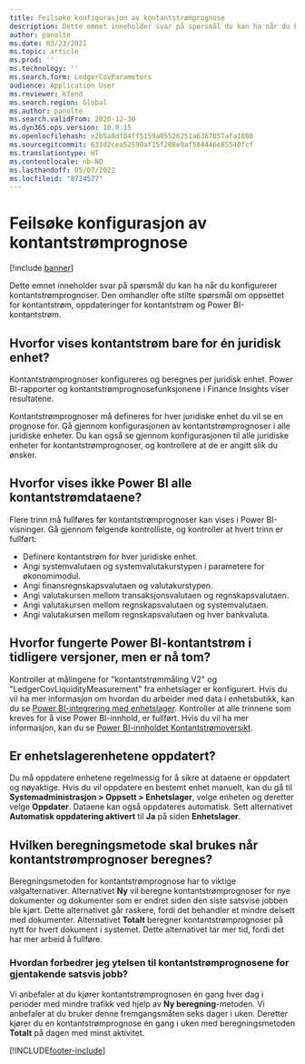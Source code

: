 ```yaml
---
title: Feilsøke konfigurasjon av kontantstrømprognose
description: Dette emnet inneholder svar på spørsmål du kan ha når du konfigurerer kontantstrømprognoser. Den omhandler ofte stilte spørsmål om oppsettet for kontantstrøm, oppdateringer for kontantstrøm og Power BI-kontantstrøm.
author: panolte
ms.date: 03/23/2021
ms.topic: article
ms.prod: ''
ms.technology: ''
ms.search.form: LedgerCovParameters
audience: Application User
ms.reviewer: kfend
ms.search.region: Global
ms.author: panolte
ms.search.validFrom: 2020-12-30
ms.dyn365.ops.version: 10.0.15
ms.openlocfilehash: e2b5a8df84ff5159a85526251a6367857afa1808
ms.sourcegitcommit: 631d2cea52590af15f208e9af584446e85540fcf
ms.translationtype: HT
ms.contentlocale: nb-NO
ms.lasthandoff: 05/07/2022
ms.locfileid: "8724577"
---
```

# <a name="troubleshoot-cash-flow-forecasting-setup"></a>Feilsøke konfigurasjon av kontantstrømprognose

[!include [banner](../includes/banner.md)]

Dette emnet inneholder svar på spørsmål du kan ha når du konfigurerer kontantstrømprognoser. Den omhandler ofte stilte spørsmål om oppsettet for kontantstrøm, oppdateringer for kontantstrøm og Power BI-kontantstrøm.

## <a name="why-is-cash-flow-shown-for-only-one-legal-entity"></a>Hvorfor vises kontantstrøm bare for én juridisk enhet?

Kontantstrømprognoser konfigureres og beregnes per juridisk enhet. Power BI-rapporter og kontantstrømprognosefunksjonene i Finance Insights viser resultatene.

Kontantstrømprognoser må defineres for hver juridiske enhet du vil se en prognose for. Gå gjennom konfigurasjonen av kontantstrømprognoser i alle juridiske enheter. Du kan også se gjennom konfigurasjonen til alle juridiske enheter for kontantstrømprognoser, og kontrollere at de er angitt slik du ønsker.

## <a name="why-doesnt-power-bi-show-all-the-cash-flow-data"></a>Hvorfor vises ikke Power BI alle kontantstrømdataene?

Flere trinn må fullføres før kontantstrømprognoser kan vises i Power BI-visninger. Gå gjennom følgende kontrolliste, og kontroller at hvert trinn er fullført:

- Definere kontantstrøm for hver juridiske enhet.
- Angi systemvalutaen og systemvalutakurstypen i parametere for økonomimodul.
- Angi finansregnskapsvalutaen og valutakurstypen.
- Angi valutakursen mellom transaksjonsvalutaen og regnskapsvalutaen.
- Angi valutakursen mellom regnskapsvalutaen og systemvalutaen.
- Angi valutakursen mellom regnskapsvalutaen og hver bankvaluta.

## <a name="why-did-cash-flow-power-bi-work-in-previous-versions-but-is-now-blank"></a>Hvorfor fungerte Power BI-kontantstrøm i tidligere versjoner, men er nå tom?

Kontroller at målingene for "kontantstrømmåling V2" og "LedgerCovLiquidityMeasurement" fra enhetslager er konfigurert. Hvis du vil ha mer informasjon om hvordan du arbeider med data i enhetsbutikk, kan du se [Power BI-integrering med enhetslager](../../fin-ops-core/dev-itpro/analytics/power-bi-integration-entity-store.md). Kontroller at alle trinnene som kreves for å vise Power BI-innhold, er fullført. Hvis du vil ha mer informasjon, kan du se [Power BI-innholdet Kontantstrømoversikt](Cash-Overview-Power-BI-content.md).

## <a name="have-the-entity-store-entities-been-refreshed"></a>Er enhetslagerenhetene oppdatert?

Du må oppdatere enhetene regelmessig for å sikre at dataene er oppdatert og nøyaktige. Hvis du vil oppdatere en bestemt enhet manuelt, kan du gå til **Systemadministrasjon \> Oppsett \> Enhetslager**, velge enheten og deretter velge **Oppdater**. Dataene kan også oppdateres automatisk. Sett alternativet **Automatisk oppdatering aktivert** til **Ja** på siden **Enhetslager**.

## <a name="which-calculation-method-should-be-used-when-calculating-cash-flow-forecasts"></a>Hvilken beregningsmetode skal brukes når kontantstrømprognoser beregnes?

Beregningsmetoden for kontantstrømprognose har to viktige valgalternativer. Alternativet **Ny** vil beregne kontantstrømprognoser for nye dokumenter og dokumenter som er endret siden den siste satsvise jobben ble kjørt. Dette alternativet går raskere, fordi det behandler et mindre delsett med dokumenter. Alternativet **Totalt** beregner kontantstrømprognoser på nytt for hvert dokument i systemet. Dette alternativet tar mer tid, fordi det har mer arbeid å fullføre.

### <a name="how-do-i-improve-the-performance-of-the-cash-flow-forecasting-recurring-batch-job"></a>Hvordan forbedrer jeg ytelsen til kontantstrømprognosene for gjentakende satsvis jobb?

Vi anbefaler at du kjører kontantstrømprognosen én gang hver dag i perioder med mindre trafikk ved hjelp av **Ny beregning**-metoden. Vi anbefaler at du bruker denne fremgangsmåten seks dager i uken. Deretter kjører du en kontantstrømprognose én gang i uken med beregningsmetoden **Totalt** på dagen med minst aktivitet.

[!INCLUDE[footer-include](../../includes/footer-banner.md)]

